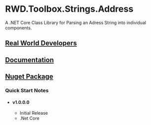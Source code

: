 RWD.Toolbox.Strings.Address
================
A .NET Core Class Library for Parsing an Adress String into individual components.

[Real World Developers](https://www.realworlddevelopers.com)
-----------------------

[Documentation](https://realworlddevelopers.github.io/RWD.Toolbox.AddressParser/)
-----------------------

[Nuget Package](https://www.nuget.org/packages/RWD.Toolbox.Strings.Address/)
---------------

### Quick Start Notes
* #### v1.0.0.0  
	* Initial Release
	* .Net Core

